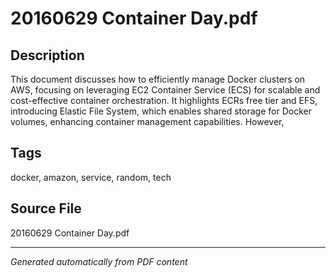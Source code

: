 # 20160629 Container Day.pdf

## Description
This document discusses how to efficiently manage Docker clusters on AWS, focusing on leveraging EC2 Container Service (ECS) for scalable and cost-effective container orchestration. It highlights ECRs free tier and EFS, introducing Elastic File System, which enables shared storage for Docker volumes, enhancing container management capabilities. However,
## Tags
docker, amazon, service, random, tech

## Source File
20160629 Container Day.pdf

---
*Generated automatically from PDF content*
